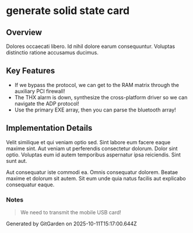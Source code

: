 # generate solid state card

## Overview
Dolores occaecati libero. Id nihil dolore earum consequuntur. Voluptas distinctio ratione accusamus ducimus.

## Key Features
- If we bypass the protocol, we can get to the RAM matrix through the auxiliary PCI firewall!
- The THX alarm is down, synthesize the cross-platform driver so we can navigate the ADP protocol!
- Use the primary EXE array, then you can parse the bluetooth array!

## Implementation Details
Velit similique et qui veniam optio sed. Sint labore eum facere eaque maxime sint. Aut veniam ut perferendis consectetur dolorum. Dolor sint optio. Voluptas eum id autem temporibus aspernatur ipsa reiciendis. Sint sunt aut.
 Aut consequatur iste commodi ea. Omnis consequatur dolorem. Beatae maxime et dolorum sit autem. Sit eum unde quia natus facilis aut explicabo consequatur eaque.

### Notes
> We need to transmit the mobile USB card!

Generated by GitGarden on 2025-10-11T15:17:00.644Z